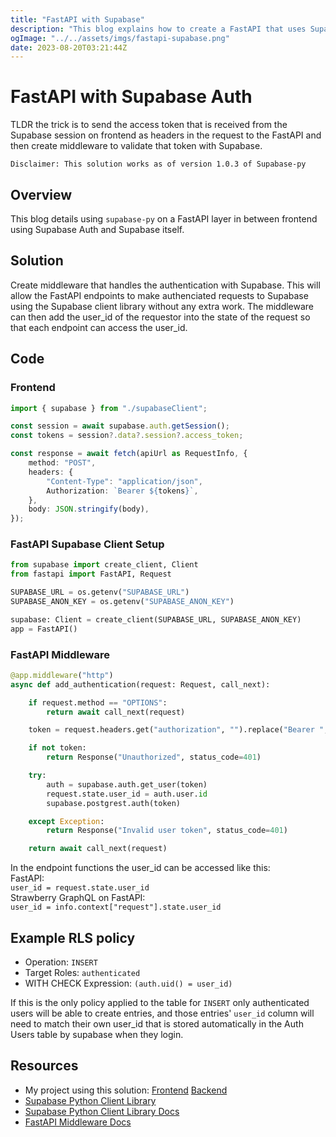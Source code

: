 ```yaml
---
title: "FastAPI with Supabase"
description: "This blog explains how to create a FastAPI that uses Supabase Auth and allows for RLS"
ogImage: "../../assets/imgs/fastapi-supabase.png"
date: 2023-08-20T03:21:44Z
---
```


# FastAPI with Supabase Auth

TLDR the trick is to send the access token that is received from the Supabase session on frontend as headers in the request to the FastAPI and then create middleware to validate that token with Supabase.

`Disclaimer: This solution works as of version 1.0.3 of Supabase-py`

## Overview

This blog details using `supabase-py` on a FastAPI layer in between frontend using Supabase Auth and Supabase itself.

## Solution

Create middleware that handles the authentication with Supabase. This will allow the FastAPI endpoints to make authenciated requests to Supabase using the Supabase client library without any extra work. The middleware can then add the user_id of the requestor into the state of the request so that each endpoint can access the user_id.

## Code

### Frontend

```typescript
import { supabase } from "./supabaseClient";

const session = await supabase.auth.getSession();
const tokens = session?.data?.session?.access_token;

const response = await fetch(apiUrl as RequestInfo, {
	method: "POST",
	headers: {
		"Content-Type": "application/json",
		Authorization: `Bearer ${tokens}`,
	},
	body: JSON.stringify(body),
});
```

### FastAPI Supabase Client Setup

```py
from supabase import create_client, Client
from fastapi import FastAPI, Request

SUPABASE_URL = os.getenv("SUPABASE_URL")
SUPABASE_ANON_KEY = os.getenv("SUPABASE_ANON_KEY")

supabase: Client = create_client(SUPABASE_URL, SUPABASE_ANON_KEY)
app = FastAPI()
```

### FastAPI Middleware

```py
@app.middleware("http")
async def add_authentication(request: Request, call_next):

    if request.method == "OPTIONS":
        return await call_next(request)

    token = request.headers.get("authorization", "").replace("Bearer ", "")

    if not token:
        return Response("Unauthorized", status_code=401)

    try:
        auth = supabase.auth.get_user(token)
        request.state.user_id = auth.user.id
        supabase.postgrest.auth(token)

    except Exception:
        return Response("Invalid user token", status_code=401)

    return await call_next(request)
```

In the endpoint functions the user_id can be accessed like this: <br />
FastAPI: <br />
`user_id = request.state.user_id` <br />
Strawberry GraphQL on FastAPI: <br />
`user_id = info.context["request"].state.user_id`

## Example RLS policy

- Operation: `INSERT`
- Target Roles: `authenticated`
- WITH CHECK Expression: `(auth.uid() = user_id)`

If this is the only policy applied to the table for `INSERT` only authenticated users will be able to create entries, and those entries' `user_id` column will need to match their own user_id that is stored automatically in the Auth Users table by supabase when they login.

## Resources

- My project using this solution: [Frontend](https://github.com/OliverSpeir/business-card-frontend) [Backend](https://github.com/OliverSpeir/business-card-fastapi)
- [Supabase Python Client Library](https://github.com/supabase-community/supabase-py)
- [Supabase Python Client Library Docs](https://supabase.com/docs/reference/python/initializing)
- [FastAPI Middleware Docs](https://fastapi.tiangolo.com/tutorial/middleware/)
